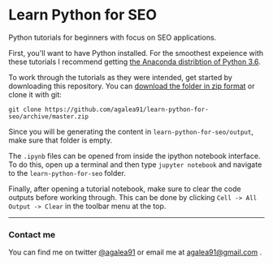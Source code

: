 # Learn Python for SEO

Python tutorials for beginners with focus on SEO applications.

First, you'll want to have Python installed. For the smoothest expeience with these tutorials I recommend getting [the Anaconda distribtion of Python 3.6](https://www.continuum.io/downloads).

To work through the tutorials as they were intended, get started by downloading this repository. You can [download the folder in zip format](https://github.com/agalea91/learn-python-for-seo/archive/master.zip) or clone it with git:

`git clone https://github.com/agalea91/learn-python-for-seo/archive/master.zip`

Since you will be generating the content in `learn-python-for-seo/output`, make sure that folder is empty.

The `.ipynb` files can be opened from inside the ipython notebook interface. To do this, open up a terminal and then type `jupyter notebook` and navigate to the `learn-python-for-seo` folder. 

Finally, after opening a tutorial notebook, make sure to clear the code outputs before working through. This can be done by clicking `Cell -> All Output -> Clear` in the toolbar menu at the top.

___
### Contact me
You can find me on twitter [@agalea91](http://twitter.com/agalea91) or email me at agalea91@gmail.com .
